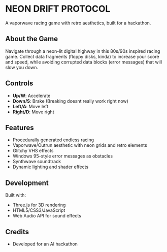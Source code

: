 # NEON DRIFT PROTOCOL

A vaporwave racing game with retro aesthetics, built for a hackathon.

## About the Game

Navigate through a neon-lit digital highway in this 80s/90s inspired racing game. Collect data fragments (floppy disks, kinda) to increase your score and speed, while avoiding corrupted data blocks (error messages) that will slow you down.

## Controls

- **Up/W**: Accelerate
- **Down/S**: Brake (Breaking doesnt really work right now)
- **Left/A**: Move left
- **Right/D**: Move right

## Features

- Procedurally generated endless racing
- Vaporwave/Outrun aesthetic with neon grids and retro elements
- Glitchy VHS effects
- Windows 95-style error messages as obstacles
- Synthwave soundtrack
- Dynamic lighting and shader effects

## Development

Built with:
- Three.js for 3D rendering
- HTML5/CSS3/JavaScript
- Web Audio API for sound effects

## Credits

- Developed for an AI hackathon  
